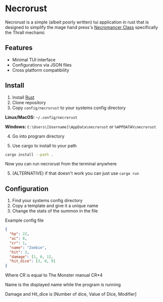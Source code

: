 # Necrorust
Necrorust is a simple (albeit poorly written) tui application in rust that is designed to simplify the mage hand press's [Necromancer Class](https://magehandpress.com/2022/09/necromancer-base-class.html) specifically the Thrall mechanic

## Features
- Minimal TUI interface
- Configurations via JSON files
- Cross platform compatibility

## Install 
1. Install [Rust](https://www.rust-lang.org/tools/install)
2. Clone repository
3. Copy `config/necrorust` to your systems config directory

**Linux/MacOS:** `~/.config/necrorust`

**Windows:** `C:\Users\[Username]\AppData\necrorust` or `%APPDATA%\necrorust`

4. Go into program directory

5. Use cargo to install to your path
```bash
cargo install --path .
```
Now you can run necrorust from the terminal anywhere

5. (ALTERNATIVE) if that doesn't work you can just use `cargo run`

## Configuration
1. Find your systems config directory
2. Copy a template and give it a unique name
3. Change the stats of the summon in the file

Example config file

```json
{
  "hp": 22,
  "ac": 8,
  "cr": 1,
  "name": "Zombie",
  "hit": 3,
  "damage": [1, 6, 1],
  "hit_dice": [3, 8, 9]
} 
```

Where CR is equal to The Monster manual CR*4

Name is the displayed name while the program is running

Damage and Hit_dice is [Number of dice, Value of Dice, Modifier]
